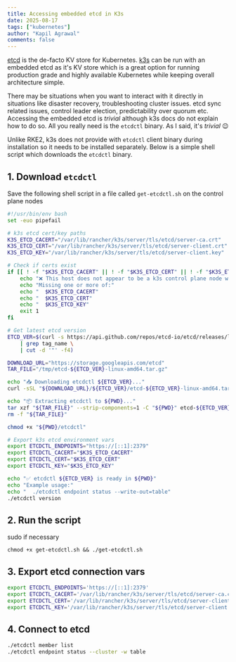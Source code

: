 ```yaml
---
title: Accessing embedded etcd in K3s
date: 2025-08-17
tags: ["kubernetes"]
author: "Kapil Agrawal"
comments: false
---
```


[etcd](https://etcd.io) is the de-facto KV store for Kubernetes. [k3s](https://k3s.io) can be run with an embedded etcd as it's KV store which is a great option for running production grade and highly available Kubernetes while keeping overall architecture simple.

There may be situations when you want to interact with it directly in situations like disaster recovery, troubleshooting cluster issues. etcd sync related issues, control leader election, predictability over quorum etc. Accessing the embedded etcd is _trivial_ although k3s docs do not explain how to do so. All you really need is the `etcdctl` binary. As I said, it's _trivial_ 😉

Unlike RKE2, k3s does not provide with `etcdctl` client binary during installation so it needs to be installed separately. Below is a simple shell script which downloads the `etcdctl` binary.

## 1. Download `etcdctl`

Save the following shell script in a file called `get-etcdctl.sh` on the control plane nodes

```sh
#!/usr/bin/env bash
set -euo pipefail

# k3s etcd cert/key paths
K3S_ETCD_CACERT="/var/lib/rancher/k3s/server/tls/etcd/server-ca.crt"
K3S_ETCD_CERT="/var/lib/rancher/k3s/server/tls/etcd/server-client.crt"
K3S_ETCD_KEY="/var/lib/rancher/k3s/server/tls/etcd/server-client.key"

# Check if certs exist
if [[ ! -f "$K3S_ETCD_CACERT" || ! -f "$K3S_ETCD_CERT" || ! -f "$K3S_ETCD_KEY" ]]; then
    echo "❌ This host does not appear to be a k3s control plane node with embedded etcd."
    echo "Missing one or more of:"
    echo "  $K3S_ETCD_CACERT"
    echo "  $K3S_ETCD_CERT"
    echo "  $K3S_ETCD_KEY"
    exit 1
fi

# Get latest etcd version
ETCD_VER=$(curl -s https://api.github.com/repos/etcd-io/etcd/releases/latest \
    | grep tag_name \
    | cut -d '"' -f4)

DOWNLOAD_URL="https://storage.googleapis.com/etcd"
TAR_FILE="/tmp/etcd-${ETCD_VER}-linux-amd64.tar.gz"

echo "📥 Downloading etcdctl ${ETCD_VER}..."
curl -sSL "${DOWNLOAD_URL}/${ETCD_VER}/etcd-${ETCD_VER}-linux-amd64.tar.gz" -o "${TAR_FILE}"

echo "📦 Extracting etcdctl to ${PWD}..."
tar xzf "${TAR_FILE}" --strip-components=1 -C "${PWD}" etcd-${ETCD_VER}-linux-amd64/etcdctl
rm -f "${TAR_FILE}"

chmod +x "${PWD}/etcdctl"

# Export k3s etcd environment vars
export ETCDCTL_ENDPOINTS="https://[::1]:2379"
export ETCDCTL_CACERT="$K3S_ETCD_CACERT"
export ETCDCTL_CERT="$K3S_ETCD_CERT"
export ETCDCTL_KEY="$K3S_ETCD_KEY"

echo "✅ etcdctl ${ETCD_VER} is ready in ${PWD}"
echo "Example usage:"
echo "  ./etcdctl endpoint status --write-out=table"
./etcdctl version

```

## 2. Run the script

sudo if necessary

```
chmod +x get-etcdctl.sh && ./get-etcdctl.sh
```

## 3. Export etcd connection vars

```sh
export ETCDCTL_ENDPOINTS='https://[::1]:2379'
export ETCDCTL_CACERT='/var/lib/rancher/k3s/server/tls/etcd/server-ca.crt'
export ETCDCTL_CERT='/var/lib/rancher/k3s/server/tls/etcd/server-client.crt'
export ETCDCTL_KEY='/var/lib/rancher/k3s/server/tls/etcd/server-client.key'
```

## 4. Connect to etcd

```sh
./etcdctl member list
./etcdctl endpoint status --cluster -w table
```
